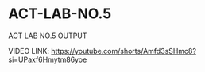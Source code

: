# ACT-LAB-NO.5
ACT LAB NO.5 OUTPUT

VIDEO LINK:
https://youtube.com/shorts/Amfd3sSHmc8?si=UPaxf6Hmytm86yoe
